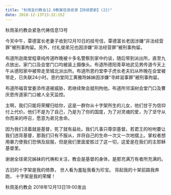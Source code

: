 ```yaml
---
title: "秋雨圣约教会12.9教案信息收录【持续更新】(22)"
date: 2018-12-13T13:32:15Z
---
```


秋雨圣约教会紧急代祷信息13号

今天中午，覃德富长老妻子收到12月10日的挂号信，覃德富长老因涉嫌“非法经营罪”被刑事拘留。另外，付礼俊弟兄也因涉嫌“非法经营罪”被刑事拘留。

布道所迦南堂程章纯传道昨晚被十多名警察到家中约谈，随后带到派出所，直至九点放出，家门口及会堂门口均被装上摄像头。布道所德阳青草地武见男传道今天上午从德阳家中被带走至城北派出所。布道所恩约堂李子虎长老夫妇从昨晚在会堂被带走，已失联24小时。恩约堂同工黄雅玲姊妹因涉嫌“寻衅滋事罪”被刑事拘留。

布道所福音堂姜添传道被威胁，若继续聚会就刑拘他。布道所邻溪树会堂门口及曹庆恩传道家门口被人全天监控。

主啊，我们只能将荣耀归给你，这是一群你从十字架所生的儿女，他们甘于为信仰付上代价。他们不是为了自己，乃是为了你的国度，为了对灵魂的爱，为了坚守从你而来的呼召，愿意为弟兄舍命。

因为我们活着就是基督，死了就有益处。我们凡事只尊崇基督。若君王的吩咐要让我们违背基督，那我们只有不服从，并将自己的生命一次又一次地摆上。掌权者想用暴力使我们恐惧及屈服，但是我们里面爱胜过了这一切，这爱是在我们的主耶稣基督里。

谢谢全球弟兄姊妹的代祷和关注，教会是基督的身体，是那充满万有者所充满的。

古旧的十字架是我的倚靠，
世人看为羞耻我看为珍宝。
背起我的十架前路我奔跑，
十字架是我的荣耀！

秋雨圣约教会
2018年12月13日19:00发出